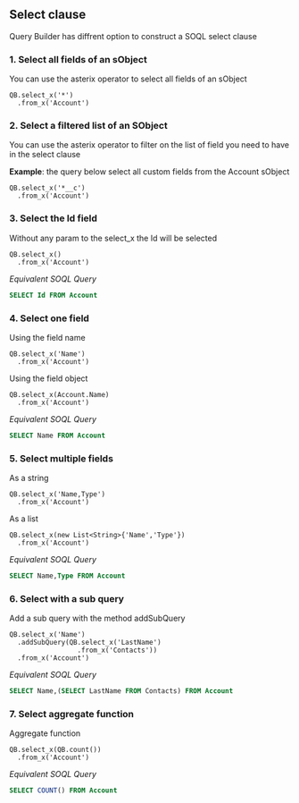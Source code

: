 ## Select clause

Query Builder has diffrent option to construct a SOQL select clause 


### 1. Select all fields of an sObject

You can use the asterix operator to select all fields of an sObject

  ```apex
  QB.select_x('*')
    .from_x('Account')
  ```

### 2. Select a filtered list of an SObject

You can use the asterix operator to filter on the list of field you need to have in the select clause

**Example**: the query below select all custom fields from the Account sObject

  ```apex
  QB.select_x('*__c')
    .from_x('Account')
  ```

### 3. Select the Id field

Without any param to the select_x the Id will be selected

  ```apex
  QB.select_x()
    .from_x('Account')
  ```
*Equivalent SOQL Query*

  ```sql
  SELECT Id FROM Account
  ```

### 4. Select one field

Using the field name

  ```apex
  QB.select_x('Name')
    .from_x('Account')
  ```
Using the field object

  ```apex
  QB.select_x(Account.Name)
    .from_x('Account')
  ```
*Equivalent SOQL Query*

  ```sql
  SELECT Name FROM Account
  ```
  
### 5. Select multiple fields

As a string

  ```apex
  QB.select_x('Name,Type')
    .from_x('Account')
  ```
As a list

  ```apex
  QB.select_x(new List<String>{'Name','Type'})
    .from_x('Account')
  ```
*Equivalent SOQL Query*

  ```sql
  SELECT Name,Type FROM Account
  ```

### 6. Select with a sub query

Add a sub query with the method addSubQuery

  ```apex
  QB.select_x('Name')
    .addSubQuery(QB.select_x('LastName')
                   .from_x('Contacts'))
    .from_x('Account')
  ```

*Equivalent SOQL Query*

  ```sql
  SELECT Name,(SELECT LastName FROM Contacts) FROM Account
  ```

### 7. Select aggregate function

Aggregate function

  ```apex
  QB.select_x(QB.count())
    .from_x('Account')
  ```

*Equivalent SOQL Query*

  ```sql
  SELECT COUNT() FROM Account
  ```
